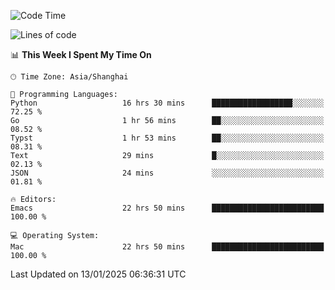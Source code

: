 <!--START_SECTION:waka-->
![Code Time](http://img.shields.io/badge/Code%20Time-2%2C467%20hrs%2018%20mins-blue)

![Lines of code](https://img.shields.io/badge/From%20Hello%20World%20I%27ve%20Written-310.0%20thousand%20lines%20of%20code-blue)

📊 **This Week I Spent My Time On** 

```text
🕑︎ Time Zone: Asia/Shanghai

💬 Programming Languages: 
Python                   16 hrs 30 mins      ██████████████████░░░░░░░   72.25 % 
Go                       1 hr 56 mins        ██░░░░░░░░░░░░░░░░░░░░░░░   08.52 % 
Typst                    1 hr 53 mins        ██░░░░░░░░░░░░░░░░░░░░░░░   08.31 % 
Text                     29 mins             █░░░░░░░░░░░░░░░░░░░░░░░░   02.13 % 
JSON                     24 mins             ░░░░░░░░░░░░░░░░░░░░░░░░░   01.81 % 

🔥 Editors: 
Emacs                    22 hrs 50 mins      █████████████████████████   100.00 % 

💻 Operating System: 
Mac                      22 hrs 50 mins      █████████████████████████   100.00 % 
```


 Last Updated on 13/01/2025 06:36:31 UTC
<!--END_SECTION:waka-->
